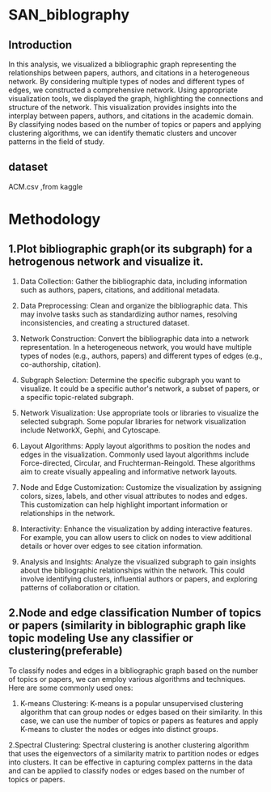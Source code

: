 # SAN_biblography

## Introduction
In this analysis, we visualized a bibliographic graph representing the relationships between papers, authors, and citations in a heterogeneous network. By considering multiple types of nodes and different types of edges, we constructed a comprehensive network. Using appropriate visualization tools, we displayed the graph, highlighting the connections and structure of the network. This visualization provides insights into the interplay between papers, authors, and citations in the academic domain. By classifying nodes based on the number of topics or papers and applying clustering algorithms, we can identify thematic clusters and uncover patterns in the field of study.

## dataset
ACM.csv ,from kaggle


# Methodology
## 1.Plot bibliographic graph(or its subgraph) for a hetrogenous network and visualize it.
1.	Data Collection: Gather the bibliographic data, including information such as authors, papers, citations, and additional metadata.

2.	 Data Preprocessing: Clean and organize the bibliographic data. This may involve tasks such as standardizing author names, resolving inconsistencies, and creating a structured dataset.

3.	 Network Construction: Convert the bibliographic data into a network representation. In a heterogeneous network, you would have multiple types of nodes (e.g., authors, papers) and different types of edges (e.g., co-authorship, citation).

4.	Subgraph Selection: Determine the specific subgraph you want to visualize. It could be a specific author's network, a subset of papers, or a specific topic-related subgraph.

5.	 Network Visualization: Use appropriate tools or libraries to visualize the selected subgraph. Some popular libraries for network visualization include NetworkX, Gephi, and Cytoscape.

6.	 Layout Algorithms: Apply layout algorithms to position the nodes and edges in the visualization. Commonly used layout algorithms include Force-directed, Circular, and Fruchterman-Reingold. These algorithms aim to create visually appealing and informative network layouts.

7.	Node and Edge Customization: Customize the visualization by assigning colors, sizes, labels, and other visual attributes to nodes and edges. This customization can help highlight important information or relationships in the network.

8.	 Interactivity: Enhance the visualization by adding interactive features. For example, you can allow users to click on nodes to view additional details or hover over edges to see citation information.

9.	 Analysis and Insights: Analyze the visualized subgraph to gain insights about the bibliographic relationships within the network. This could involve identifying clusters, influential authors or papers, and exploring patterns of collaboration or citation.

## 2.Node and edge classification Number of topics or papers (similarity in biblographic graph like topic modeling Use any classifier or clustering(preferable)

To classify nodes and edges in a bibliographic graph based on the number of topics or papers, we can employ various algorithms and techniques. Here are some commonly used ones:

1.	K-means Clustering: K-means is a popular unsupervised clustering algorithm that can group nodes or edges based on their similarity. In this case, we can use the number of topics or papers as features and apply K-means to cluster the nodes or edges into distinct groups.

2.Spectral Clustering: Spectral clustering is another clustering algorithm that uses the eigenvectors of a similarity matrix to partition nodes or edges into clusters. It can be effective in capturing complex patterns in the data and can be applied to classify nodes or edges based on the number of topics or papers.

